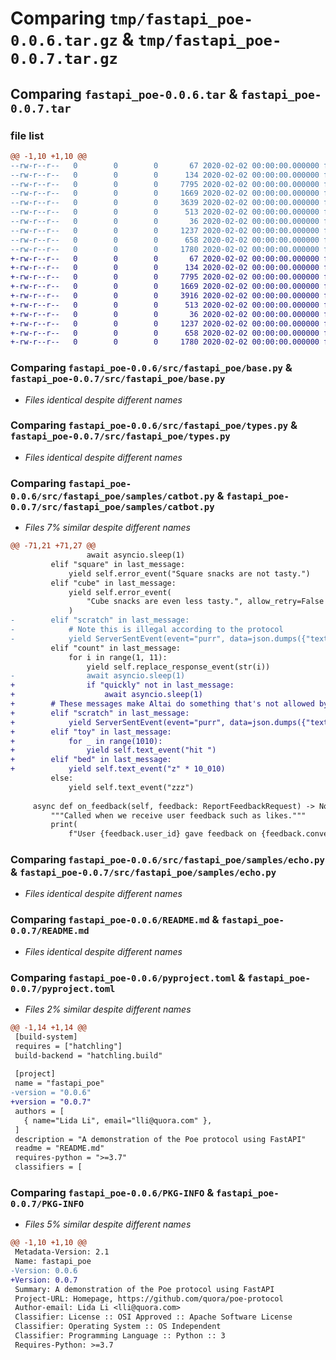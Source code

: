 # Comparing `tmp/fastapi_poe-0.0.6.tar.gz` & `tmp/fastapi_poe-0.0.7.tar.gz`

## Comparing `fastapi_poe-0.0.6.tar` & `fastapi_poe-0.0.7.tar`

### file list

```diff
@@ -1,10 +1,10 @@
--rw-r--r--   0        0        0       67 2020-02-02 00:00:00.000000 fastapi_poe-0.0.6/src/fastapi_poe/__init__.py
--rw-r--r--   0        0        0      134 2020-02-02 00:00:00.000000 fastapi_poe-0.0.6/src/fastapi_poe/__main__.py
--rw-r--r--   0        0        0     7795 2020-02-02 00:00:00.000000 fastapi_poe-0.0.6/src/fastapi_poe/base.py
--rw-r--r--   0        0        0     1669 2020-02-02 00:00:00.000000 fastapi_poe-0.0.6/src/fastapi_poe/types.py
--rw-r--r--   0        0        0     3639 2020-02-02 00:00:00.000000 fastapi_poe-0.0.6/src/fastapi_poe/samples/catbot.py
--rw-r--r--   0        0        0      513 2020-02-02 00:00:00.000000 fastapi_poe-0.0.6/src/fastapi_poe/samples/echo.py
--rw-r--r--   0        0        0       36 2020-02-02 00:00:00.000000 fastapi_poe-0.0.6/.gitignore
--rw-r--r--   0        0        0     1237 2020-02-02 00:00:00.000000 fastapi_poe-0.0.6/README.md
--rw-r--r--   0        0        0      658 2020-02-02 00:00:00.000000 fastapi_poe-0.0.6/pyproject.toml
--rw-r--r--   0        0        0     1780 2020-02-02 00:00:00.000000 fastapi_poe-0.0.6/PKG-INFO
+-rw-r--r--   0        0        0       67 2020-02-02 00:00:00.000000 fastapi_poe-0.0.7/src/fastapi_poe/__init__.py
+-rw-r--r--   0        0        0      134 2020-02-02 00:00:00.000000 fastapi_poe-0.0.7/src/fastapi_poe/__main__.py
+-rw-r--r--   0        0        0     7795 2020-02-02 00:00:00.000000 fastapi_poe-0.0.7/src/fastapi_poe/base.py
+-rw-r--r--   0        0        0     1669 2020-02-02 00:00:00.000000 fastapi_poe-0.0.7/src/fastapi_poe/types.py
+-rw-r--r--   0        0        0     3916 2020-02-02 00:00:00.000000 fastapi_poe-0.0.7/src/fastapi_poe/samples/catbot.py
+-rw-r--r--   0        0        0      513 2020-02-02 00:00:00.000000 fastapi_poe-0.0.7/src/fastapi_poe/samples/echo.py
+-rw-r--r--   0        0        0       36 2020-02-02 00:00:00.000000 fastapi_poe-0.0.7/.gitignore
+-rw-r--r--   0        0        0     1237 2020-02-02 00:00:00.000000 fastapi_poe-0.0.7/README.md
+-rw-r--r--   0        0        0      658 2020-02-02 00:00:00.000000 fastapi_poe-0.0.7/pyproject.toml
+-rw-r--r--   0        0        0     1780 2020-02-02 00:00:00.000000 fastapi_poe-0.0.7/PKG-INFO
```

### Comparing `fastapi_poe-0.0.6/src/fastapi_poe/base.py` & `fastapi_poe-0.0.7/src/fastapi_poe/base.py`

 * *Files identical despite different names*

### Comparing `fastapi_poe-0.0.6/src/fastapi_poe/types.py` & `fastapi_poe-0.0.7/src/fastapi_poe/types.py`

 * *Files identical despite different names*

### Comparing `fastapi_poe-0.0.6/src/fastapi_poe/samples/catbot.py` & `fastapi_poe-0.0.7/src/fastapi_poe/samples/catbot.py`

 * *Files 7% similar despite different names*

```diff
@@ -71,21 +71,27 @@
                 await asyncio.sleep(1)
         elif "square" in last_message:
             yield self.error_event("Square snacks are not tasty.")
         elif "cube" in last_message:
             yield self.error_event(
                 "Cube snacks are even less tasty.", allow_retry=False
             )
-        elif "scratch" in last_message:
-            # Note this is illegal according to the protocol
-            yield ServerSentEvent(event="purr", data=json.dumps({"text": "purr"}))
         elif "count" in last_message:
             for i in range(1, 11):
                 yield self.replace_response_event(str(i))
-                await asyncio.sleep(1)
+                if "quickly" not in last_message:
+                    await asyncio.sleep(1)
+        # These messages make Altai do something that's not allowed by the protocol
+        elif "scratch" in last_message:
+            yield ServerSentEvent(event="purr", data=json.dumps({"text": "purr"}))
+        elif "toy" in last_message:
+            for _ in range(1010):
+                yield self.text_event("hit ")
+        elif "bed" in last_message:
+            yield self.text_event("z" * 10_010)
         else:
             yield self.text_event("zzz")
 
     async def on_feedback(self, feedback: ReportFeedbackRequest) -> None:
         """Called when we receive user feedback such as likes."""
         print(
             f"User {feedback.user_id} gave feedback on {feedback.conversation_id}"
```

### Comparing `fastapi_poe-0.0.6/src/fastapi_poe/samples/echo.py` & `fastapi_poe-0.0.7/src/fastapi_poe/samples/echo.py`

 * *Files identical despite different names*

### Comparing `fastapi_poe-0.0.6/README.md` & `fastapi_poe-0.0.7/README.md`

 * *Files identical despite different names*

### Comparing `fastapi_poe-0.0.6/pyproject.toml` & `fastapi_poe-0.0.7/pyproject.toml`

 * *Files 2% similar despite different names*

```diff
@@ -1,14 +1,14 @@
 [build-system]
 requires = ["hatchling"]
 build-backend = "hatchling.build"
 
 [project]
 name = "fastapi_poe"
-version = "0.0.6"
+version = "0.0.7"
 authors = [
   { name="Lida Li", email="lli@quora.com" },
 ]
 description = "A demonstration of the Poe protocol using FastAPI"
 readme = "README.md"
 requires-python = ">=3.7"
 classifiers = [
```

### Comparing `fastapi_poe-0.0.6/PKG-INFO` & `fastapi_poe-0.0.7/PKG-INFO`

 * *Files 5% similar despite different names*

```diff
@@ -1,10 +1,10 @@
 Metadata-Version: 2.1
 Name: fastapi_poe
-Version: 0.0.6
+Version: 0.0.7
 Summary: A demonstration of the Poe protocol using FastAPI
 Project-URL: Homepage, https://github.com/quora/poe-protocol
 Author-email: Lida Li <lli@quora.com>
 Classifier: License :: OSI Approved :: Apache Software License
 Classifier: Operating System :: OS Independent
 Classifier: Programming Language :: Python :: 3
 Requires-Python: >=3.7
```

